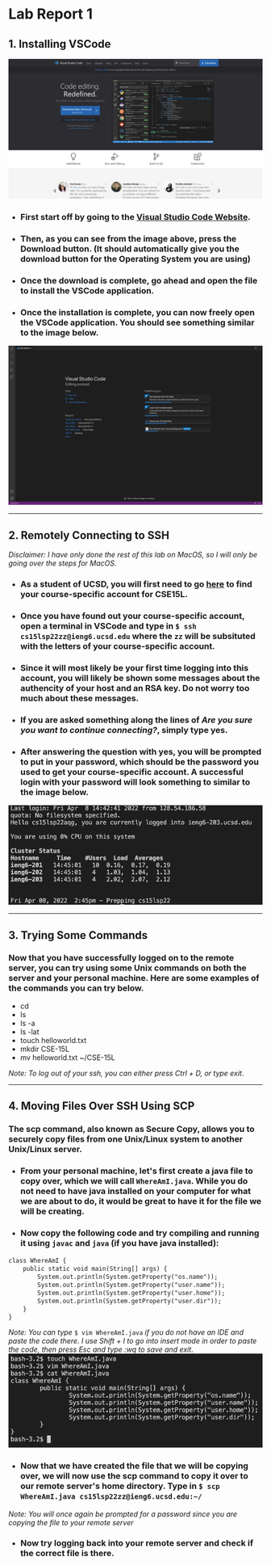 # Lab Report 1

## 1. Installing VSCode
![](Screenshots/InstallVSC.png)
* ### First start off by going to the [Visual Studio Code Website](https://code.visualstudio.com/).
* ### Then, as you can see from the image above, press the Download button. (It should automatically give you the download button for the Operating System you are using)
* ### Once the download is complete, go ahead and open the file to install the VSCode application.
* ### Once the installation is complete, you can now freely open the VSCode application. You should see something similar to the image below.
![](Screenshots/Installed-VSCode.png)

---
## 2. Remotely Connecting to SSH
*Disclaimer: I have only done the rest of this lab on MacOS, so I will only be going over the steps for MacOS.*

* ### As a student of UCSD, you will first need to go [here](https://sdacs.ucsd.edu/~icc/index.php) to find your course-specific account for CSE15L. 
* ### Once you have found out your course-specific account, open a terminal in VSCode and type in ```$ ssh cs15lsp22zz@ieng6.ucsd.edu``` where the ```zz``` will be subsituted with the letters of your course-specific account.
* ### Since it will most likely be your first time logging into this account, you will likely be shown some messages about the authencity of your host and an RSA key. Do not worry too much about these messages.
* ### If you are asked something along the lines of *Are you sure you want to continue connecting?*, simply type **yes**.
* ### After answering the question with yes, you will be prompted to put in your password, which should be the password you used to get your course-specific account. A successful login with your password will look something to similar to the image below.
![](Screenshots/ssh-connection.png)

---
## 3. Trying Some Commands
### Now that you have successfully logged on to the remote server, you can try using some Unix commands on both the server and your personal machine. Here are some examples of the commands you can try below.
* cd
* ls
* ls -a
* ls -lat
* touch helloworld.txt
* mkdir CSE-15L
* mv helloworld.txt ~/CSE-15L

*Note: To log out of your ssh, you can either press Ctrl + D, or type exit*.

---
## 4. Moving Files Over SSH Using SCP
### The scp command, also known as Secure Copy, allows you to securely copy files from one Unix/Linux **system** to another Unix/Linux **server**.
* ### From your personal machine, let's first create a java file to copy over, which we will call ```WhereAmI.java```. While you do not need to have java installed on your computer for what we are about to do, it would be great to have it for the file we will be creating.
* ### Now copy the following code and try compiling and running it using ```javac``` and ```java``` (if you have java installed):

```
class WhereAmI {
    public static void main(String[] args) {
        System.out.println(System.getProperty("os.name"));
        System.out.println(System.getProperty("user.name"));
        System.out.println(System.getProperty("user.home"));
        System.out.println(System.getProperty("user.dir"));
    }
}
```
*Note: You can type* ```$ vim WhereAmI.java``` *if you do not have an IDE and paste the code there. I use Shift + I to go into insert mode in order to paste the code, then press Esc and type :wq to save and exit*.
![](Screenshots/create-code-file.png)
* ### Now that we have created the file that we will be copying over, we will now use the scp command to copy it over to our remote server's home directory. Type in ```$ scp WhereAmI.java cs15lsp22zz@ieng6.ucsd.edu:~/```
*Note: You will once again be prompted for a password since you are copying the file to your remote server*
* ### Now try logging back into your remote server and check if the correct file is there.

